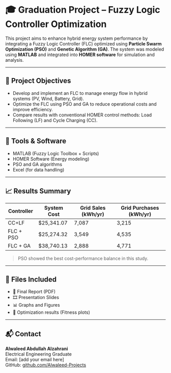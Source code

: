 # 🎓 Graduation Project – Fuzzy Logic Controller Optimization

This project aims to enhance hybrid energy system performance by integrating a Fuzzy Logic Controller (FLC) optimized using **Particle Swarm Optimization (PSO)** and **Genetic Algorithm (GA)**. The system was modeled using **MATLAB** and integrated into **HOMER software** for simulation and analysis.

---

## 📌 Project Objectives
- Develop and implement an FLC to manage energy flow in hybrid systems (PV, Wind, Battery, Grid).
- Optimize the FLC using PSO and GA to reduce operational costs and improve efficiency.
- Compare results with conventional HOMER control methods: Load Following (LF) and Cycle Charging (CC).

---

## 🧠 Tools & Software
- MATLAB (Fuzzy Logic Toolbox + Scripts)
- HOMER Software (Energy modeling)
- PSO and GA algorithms
- Excel (for data handling)

---

## 📈 Results Summary
| Controller | System Cost | Grid Sales (kWh/yr) | Grid Purchases (kWh/yr) |
|-----------|--------------|---------------------|--------------------------|
| CC+LF     | $25,341.07   | 7,087               | 3,215                    |
| FLC + PSO | $25,274.32   | 3,549               | 4,535                    |
| FLC + GA  | $38,740.13   | 2,888               | 4,771                    |

> PSO showed the best cost-performance balance in this study.

---

## 📂 Files Included
- 📄 Final Report (PDF)
- 🎞️ Presentation Slides
- 📊 Graphs and Figures
- 🧪 Optimization results (Fitness plots)

---

## 📬 Contact
**Alwaleed Abdullah Alzahrani**  
Electrical Engineering Graduate  
Email: [add your email here]  
GitHub: [github.com/Alwaleed-Projects](https://github.com/Alwaleed-Projects)
